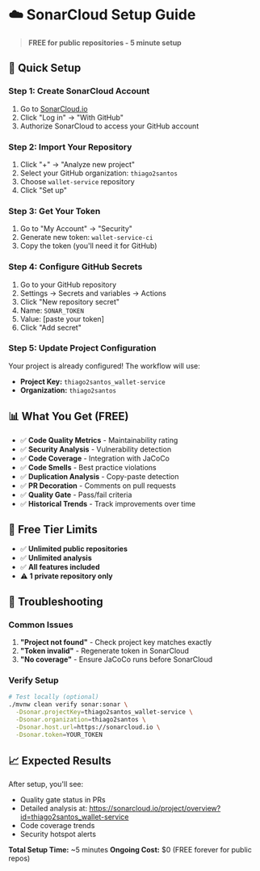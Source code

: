 # ☁️ SonarCloud Setup Guide

> **FREE for public repositories - 5 minute setup**

## 🚀 Quick Setup

### Step 1: Create SonarCloud Account
1. Go to [SonarCloud.io](https://sonarcloud.io)
2. Click "Log in" → "With GitHub"
3. Authorize SonarCloud to access your GitHub account

### Step 2: Import Your Repository
1. Click "+" → "Analyze new project"
2. Select your GitHub organization: `thiago2santos`
3. Choose `wallet-service` repository
4. Click "Set up"

### Step 3: Get Your Token
1. Go to "My Account" → "Security"
2. Generate new token: `wallet-service-ci`
3. Copy the token (you'll need it for GitHub)

### Step 4: Configure GitHub Secrets
1. Go to your GitHub repository
2. Settings → Secrets and variables → Actions
3. Click "New repository secret"
4. Name: `SONAR_TOKEN`
5. Value: [paste your token]
6. Click "Add secret"

### Step 5: Update Project Configuration
Your project is already configured! The workflow will use:
- **Project Key:** `thiago2santos_wallet-service`
- **Organization:** `thiago2santos`

## 📊 What You Get (FREE)

- ✅ **Code Quality Metrics** - Maintainability rating
- ✅ **Security Analysis** - Vulnerability detection
- ✅ **Code Coverage** - Integration with JaCoCo
- ✅ **Code Smells** - Best practice violations
- ✅ **Duplication Analysis** - Copy-paste detection
- ✅ **PR Decoration** - Comments on pull requests
- ✅ **Quality Gate** - Pass/fail criteria
- ✅ **Historical Trends** - Track improvements over time

## 🎯 Free Tier Limits
- ✅ **Unlimited public repositories**
- ✅ **Unlimited analysis**
- ✅ **All features included**
- ⚠️ **1 private repository only**

## 🔧 Troubleshooting

### Common Issues
1. **"Project not found"** - Check project key matches exactly
2. **"Token invalid"** - Regenerate token in SonarCloud
3. **"No coverage"** - Ensure JaCoCo runs before SonarCloud

### Verify Setup
```bash
# Test locally (optional)
./mvnw clean verify sonar:sonar \
  -Dsonar.projectKey=thiago2santos_wallet-service \
  -Dsonar.organization=thiago2santos \
  -Dsonar.host.url=https://sonarcloud.io \
  -Dsonar.token=YOUR_TOKEN
```

## 📈 Expected Results
After setup, you'll see:
- Quality gate status in PRs
- Detailed analysis at: https://sonarcloud.io/project/overview?id=thiago2santos_wallet-service
- Code coverage trends
- Security hotspot alerts

**Total Setup Time:** ~5 minutes
**Ongoing Cost:** $0 (FREE forever for public repos)
